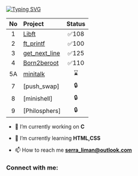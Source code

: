 [![Typing SVG](https://readme-typing-svg.herokuapp.com?font=Crimson+Text&size=24&pause=1000&color=D799F7&center=yanl%C4%B1%C5%9F&vCenter=yanl%C4%B1%C5%9F&width=435&lines=Hi%2C+I'm+Nedime+Serra+Liman)](https://git.io/typing-svg)

| No  | Project                                     | Status |
| :-: | :------------------------------------------ | :----: |
| 1   | [Libft](../../../libft)               | ✅108  |
| 2   | [ft_printf](../../../ft_printf)                | ✅100  |
| 3   | [get_next_line](../../../get_next_line)     | ✅125  |
| 4   | [Born2beroot](../../../born2beroot)                               | ✅110  |
| 5A  | [minitalk](../../../minitalk)              | ⌛     |
| 7   | [push_swap]            | 🔒     | 
| 8   | [minishell]                                 | 🔒     | 
| 9   | [Philosphers]                               | 🔒     |  


- 🔭 I’m currently working on **C**

- 🌱 I’m currently learning **HTML,CSS**

- 📫 How to reach me **serra_liman@outlook.com**

<h3 align="left">Connect with me:</h3>
